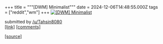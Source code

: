 +++
title = """[DWM] Minimalist"""
date = 2024-12-06T14:48:55.000Z
tags = ["reddit","wm"]
+++
[![[DWM] Minimalist](https://a.thumbs.redditmedia.com/WhnR6jtiXFx2ILGmogdGnZ8_QGLF3e03qSYUwsyCiI8.jpg "[DWM] Minimalist")](https://www.reddit.com/r/unixporn/comments/1h82zoy/dwm_minimalist/)

submitted by [/u/Tahsin8080](https://www.reddit.com/user/Tahsin8080)  
[\[link\]](https://www.reddit.com/gallery/1h82zoy) [\[comments\]](https://www.reddit.com/r/unixporn/comments/1h82zoy/dwm_minimalist/)

[[source]](https://www.reddit.com/r/unixporn/comments/1h82zoy/dwm_minimalist/)
